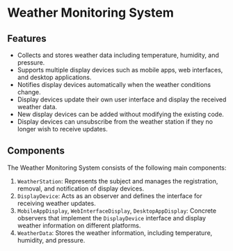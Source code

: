 # Weather Monitoring System

## Features

- Collects and stores weather data including temperature, humidity, and pressure.
- Supports multiple display devices such as mobile apps, web interfaces, and desktop applications.
- Notifies display devices automatically when the weather conditions change.
- Display devices update their own user interface and display the received weather data.
- New display devices can be added without modifying the existing code.
- Display devices can unsubscribe from the weather station if they no longer wish to receive updates.

## Components

The Weather Monitoring System consists of the following main components:

1. `WeatherStation`: Represents the subject and manages the registration, removal, and notification of display devices.
2. `DisplayDevice`: Acts as an observer and defines the interface for receiving weather updates.
3. `MobileAppDisplay`, `WebInterfaceDisplay`, `DesktopAppDisplay`: Concrete observers that implement the `DisplayDevice` interface and display weather information on different platforms.
4. `WeatherData`: Stores the weather information, including temperature, humidity, and pressure.


